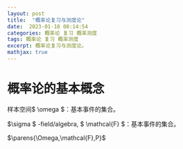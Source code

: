 ```yaml
---
layout: post
title:  "概率论复习与测度论"
date:  2023-01-18 08:14:54
categories: 概率论 复习 概率测度
tags: 概率论 复习 概率测度
excerpt: 概率论复习与测度论。
mathjax: true
---
```


# 概率论的基本概念

样本空间$ \omega $：基本事件的集合。

$\sigma $ -field/algebra, $ \mathcal{F} $：基本事件的集合。

$\parens{\Omega,\mathcal{F},P}$